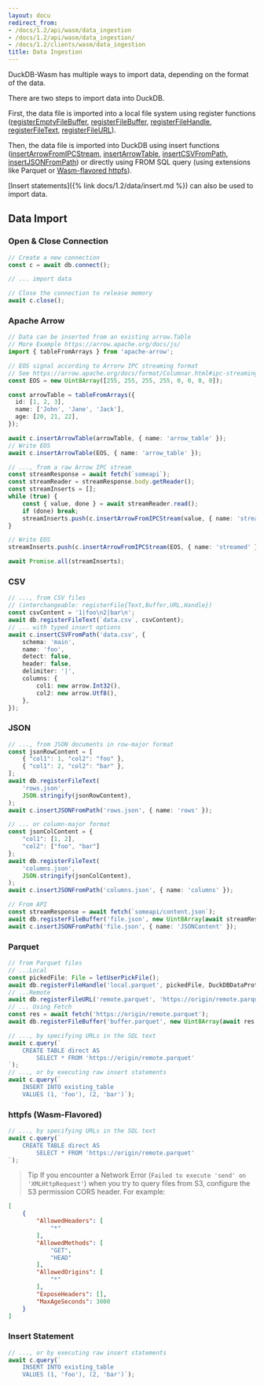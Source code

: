 ```yaml
---
layout: docu
redirect_from:
- /docs/1.2/api/wasm/data_ingestion
- /docs/1.2/api/wasm/data_ingestion/
- /docs/1.2/clients/wasm/data_ingestion
title: Data Ingestion
---
```


DuckDB-Wasm has multiple ways to import data, depending on the format of the data.

There are two steps to import data into DuckDB.

First, the data file is imported into a local file system using register functions ([registerEmptyFileBuffer](https://shell.duckdb.org/docs/classes/index.AsyncDuckDB.html#registerEmptyFileBuffer), [registerFileBuffer](https://shell.duckdb.org/docs/classes/index.AsyncDuckDB.html#registerFileBuffer), [registerFileHandle](https://shell.duckdb.org/docs/classes/index.AsyncDuckDB.html#registerFileHandle), [registerFileText](https://shell.duckdb.org/docs/classes/index.AsyncDuckDB.html#registerFileText), [registerFileURL](https://shell.duckdb.org/docs/classes/index.AsyncDuckDB.html#registerFileURL)).

Then, the data file is imported into DuckDB using insert functions ([insertArrowFromIPCStream](https://shell.duckdb.org/docs/classes/index.AsyncDuckDBConnection.html#insertArrowFromIPCStream), [insertArrowTable](https://shell.duckdb.org/docs/classes/index.AsyncDuckDBConnection.html#insertArrowTable), [insertCSVFromPath](https://shell.duckdb.org/docs/classes/index.AsyncDuckDBConnection.html#insertCSVFromPath), [insertJSONFromPath](https://shell.duckdb.org/docs/classes/index.AsyncDuckDBConnection.html#insertJSONFromPath)) or directly using FROM SQL query (using extensions like Parquet or [Wasm-flavored httpfs](#httpfs-wasm-flavored)).

[Insert statements]({% link docs/1.2/data/insert.md %}) can also be used to import data.

## Data Import

### Open & Close Connection

```ts
// Create a new connection
const c = await db.connect();

// ... import data

// Close the connection to release memory
await c.close();
```

### Apache Arrow

```ts
// Data can be inserted from an existing arrow.Table
// More Example https://arrow.apache.org/docs/js/
import { tableFromArrays } from 'apache-arrow';

// EOS signal according to Arrorw IPC streaming format
// See https://arrow.apache.org/docs/format/Columnar.html#ipc-streaming-format
const EOS = new Uint8Array([255, 255, 255, 255, 0, 0, 0, 0]);

const arrowTable = tableFromArrays({
  id: [1, 2, 3],
  name: ['John', 'Jane', 'Jack'],
  age: [20, 21, 22],
});

await c.insertArrowTable(arrowTable, { name: 'arrow_table' });
// Write EOS
await c.insertArrowTable(EOS, { name: 'arrow_table' });

// ..., from a raw Arrow IPC stream
const streamResponse = await fetch(`someapi`);
const streamReader = streamResponse.body.getReader();
const streamInserts = [];
while (true) {
    const { value, done } = await streamReader.read();
    if (done) break;
    streamInserts.push(c.insertArrowFromIPCStream(value, { name: 'streamed' }));
}

// Write EOS
streamInserts.push(c.insertArrowFromIPCStream(EOS, { name: 'streamed' }));

await Promise.all(streamInserts);
```

### CSV

```ts
// ..., from CSV files
// (interchangeable: registerFile{Text,Buffer,URL,Handle})
const csvContent = '1|foo\n2|bar\n';
await db.registerFileText(`data.csv`, csvContent);
// ... with typed insert options
await c.insertCSVFromPath('data.csv', {
    schema: 'main',
    name: 'foo',
    detect: false,
    header: false,
    delimiter: '|',
    columns: {
        col1: new arrow.Int32(),
        col2: new arrow.Utf8(),
    },
});
```

### JSON

```ts
// ..., from JSON documents in row-major format
const jsonRowContent = [
    { "col1": 1, "col2": "foo" },
    { "col1": 2, "col2": "bar" },
];
await db.registerFileText(
    'rows.json',
    JSON.stringify(jsonRowContent),
);
await c.insertJSONFromPath('rows.json', { name: 'rows' });

// ... or column-major format
const jsonColContent = {
    "col1": [1, 2],
    "col2": ["foo", "bar"]
};
await db.registerFileText(
    'columns.json',
    JSON.stringify(jsonColContent),
);
await c.insertJSONFromPath('columns.json', { name: 'columns' });

// From API
const streamResponse = await fetch(`someapi/content.json`);
await db.registerFileBuffer('file.json', new Uint8Array(await streamResponse.arrayBuffer()))
await c.insertJSONFromPath('file.json', { name: 'JSONContent' });
```

### Parquet

```ts
// from Parquet files
// ...Local
const pickedFile: File = letUserPickFile();
await db.registerFileHandle('local.parquet', pickedFile, DuckDBDataProtocol.BROWSER_FILEREADER, true);
// ...Remote
await db.registerFileURL('remote.parquet', 'https://origin/remote.parquet', DuckDBDataProtocol.HTTP, false);
// ... Using Fetch
const res = await fetch('https://origin/remote.parquet');
await db.registerFileBuffer('buffer.parquet', new Uint8Array(await res.arrayBuffer()));

// ..., by specifying URLs in the SQL text
await c.query(`
    CREATE TABLE direct AS
        SELECT * FROM 'https://origin/remote.parquet'
`);
// ..., or by executing raw insert statements
await c.query(`
    INSERT INTO existing_table
    VALUES (1, 'foo'), (2, 'bar')`);
```

### httpfs (Wasm-Flavored)

```ts
// ..., by specifying URLs in the SQL text
await c.query(`
    CREATE TABLE direct AS
        SELECT * FROM 'https://origin/remote.parquet'
`);
```

> Tip If you encounter a Network Error (`Failed to execute 'send' on 'XMLHttpRequest'`) when you try to query files from S3, configure the S3 permission CORS header. For example:

```json
[
    {
        "AllowedHeaders": [
            "*"
        ],
        "AllowedMethods": [
            "GET",
            "HEAD"
        ],
        "AllowedOrigins": [
            "*"
        ],
        "ExposeHeaders": [],
        "MaxAgeSeconds": 3000
    }
]
```

### Insert Statement

```ts
// ..., or by executing raw insert statements
await c.query(`
    INSERT INTO existing_table
    VALUES (1, 'foo'), (2, 'bar')`);
```
